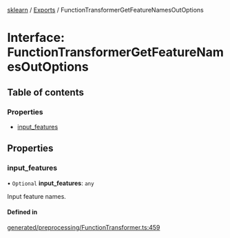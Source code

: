 [sklearn](../readme.md) / [Exports](../modules.md) / FunctionTransformerGetFeatureNamesOutOptions

# Interface: FunctionTransformerGetFeatureNamesOutOptions

## Table of contents

### Properties

- [input\_features](FunctionTransformerGetFeatureNamesOutOptions.md#input_features)

## Properties

### input\_features

• `Optional` **input\_features**: `any`

Input feature names.

#### Defined in

[generated/preprocessing/FunctionTransformer.ts:459](https://github.com/transitive-bullshit/scikit-learn-ts/blob/367336a/packages/sklearn/src/generated/preprocessing/FunctionTransformer.ts#L459)
